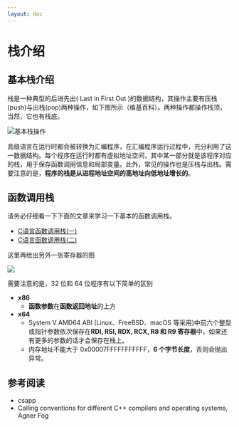 ```yaml
---
layout: doc
---
```

# 栈介绍

## 基本栈介绍

栈是一种典型的后进先出( Last in First Out )的数据结构，其操作主要有压栈(push)与出栈(pop)两种操作，如下图所示（维基百科）。两种操作都操作栈顶，当然，它也有栈底。

![基本栈操作](./figure/Data_stack.png)

高级语言在运行时都会被转换为汇编程序，在汇编程序运行过程中，充分利用了这一数据结构。每个程序在运行时都有虚拟地址空间，其中某一部分就是该程序对应的栈，用于保存函数调用信息和局部变量。此外，常见的操作也是压栈与出栈。需要注意的是，**程序的栈是从进程地址空间的高地址向低地址增长的**。

## 函数调用栈

请务必仔细看一下下面的文章来学习一下基本的函数调用栈。

- [C语言函数调用栈(一)](http://www.cnblogs.com/clover-toeic/p/3755401.html)
- [C语言函数调用栈(二)](http://www.cnblogs.com/clover-toeic/p/3756668.html)

这里再给出另外一张寄存器的图

![](./figure/register.png)

需要注意的是，32 位和 64 位程序有以下简单的区别

- **x86**
    - **函数参数**在**函数返回地址**的上方
- **x64**
    - System V AMD64 ABI (Linux、FreeBSD、macOS 等采用)中前六个整型或指针参数依次保存在**RDI, RSI, RDX, RCX, R8 和 R9 寄存器**中，如果还有更多的参数的话才会保存在栈上。
    - 内存地址不能大于 0x00007FFFFFFFFFFF，**6 个字节长度**，否则会抛出异常。

## 参考阅读

- csapp
- Calling conventions for different C++ compilers and operating systems, Agner Fog
